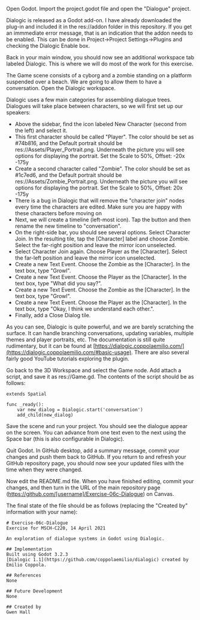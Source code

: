 Open Godot. Import the project.godot file and open the "Dialogue" project.

Dialogic is released as a Godot add-on. I have already downloaded the plug-in and included it in the res://addon folder in this repository. If you get an immmediate error message, that is an indication that the addon needs to be enabled. This can be done in Project->Project Settings->Plugins and checking the Dialogic Enable box.

Back in your main window, you should now see an additional workspace tab labeled Dialogic. This is where we will do most of the work for this exercise.

The Game scene consists of a cyborg and a zombie standing on a platform suspended over a beach. We are going to allow them to have a conversation. Open the Dialogic workspace.

Dialogic uses a few main categories for assembling dialogue trees. Dialogues will take place between characters, so we will first set up our speakers:

 * Above the sidebar, find the icon labeled New Character (second from the left) and select it.
 * This first character should be called "Player". The color should be set as #74b816, and the Default portrait should be res://Assets/Player_Portrait.png. Underneath the picture you will see options for displaying the portrait. Set the Scale to 50%, Offset: -20x -175y
 * Create a second character called "Zombie". The color should be set as #1c7ed6, and the Default portrait should be res://Assets/Zombie_Portrait.png. Underneath the picture you will see options for displaying the portrait. Set the Scale to 50%, Offset: 20x -175y
 * There is a bug in Dialogic that will remove the "character join" nodes every time the characters are edited. Make sure you are happy with these characters before moving on
 * Next, we will create a timeline (left-most icon). Tap the button and then rename the new timeline to "conversation".
 * On the right-side bar, you should see several options. Select Character Join. In the resulting tile, tap the [Character] label and choose Zombie. Select the far-right position and leave the mirror icon unselected.
* Select Character Join again. Choose Player as the [Character]. Select the far-left position and leave the mirror icon unselected.
* Create a new Text Event. Choose the Zombie as the [Character]. In the text box, type "Growl".
* Create a new Text Event. Choose the Player as the [Character]. In the text box, type "What did you say?".
* Create a new Text Event. Choose the Zombie as the [Character]. In the text box, type "Growl".
* Create a new Text Event. Choose the Player as the [Character]. In the text box, type "Okay, I think we understand each other.".
* Finally, add a Close Dialog tile.

As you can see, Dialogic is quite powerful, and we are barely scratching the surface. It can handle branching conversations, updating variables, multiple themes and player portraits, etc. The documentation is still quite rudimentary, but it can be found at [https://dialogic.coppolaemilio.com/](https://dialogic.coppolaemilio.com/#basic-usage). There are also several fairly good YouTube tutorials exploring the plugin.

Go back to the 3D Workspace and select the Game node. Add attach a script, and save it as res://Game.gd. The contents of the script should be as follows:

```
extends Spatial

func _ready():
	var new_dialog = Dialogic.start('conversation')
	add_child(new_dialog)
```

Save the scene and run your project. You should see the dialogue appear on the screen. You can advance from one text even to the next using the Space bar (this is also configurable in Dialogic).

Quit Godot. In GitHub desktop, add a summary message, commit your changes and push them back to GitHub. If you return to and refresh your GitHub repository page, you should now see your updated files with the time when they were changed.

Now edit the README.md file. When you have finished editing, commit your changes, and then turn in the URL of the main repository page (https://github.com/[username]/Exercise-06c-Dialogue) on Canvas.

The final state of the file should be as follows (replacing the "Created by" information with your name):
```
# Exercise-06c-Dialogue
Exercise for MSCH-C220, 14 April 2021

An exploration of dialogue systems in Godot using Dialogic.

## Implementation
Built using Godot 3.2.3
[Dialogic 1.1](https://github.com/coppolaemilio/dialogic) created by Emilio Coppola.

## References
None

## Future Development
None

## Created by 
Gwen Hall
